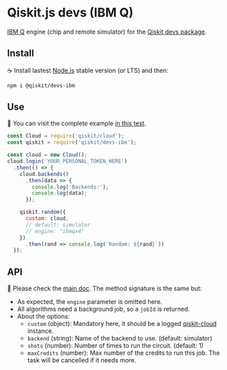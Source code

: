 # Qiskit.js devs (IBM Q)

[IBM Q](https://www.research.ibm.com/ibm-q) engine (chip and remote simulator) for the [Qiskit devs package](https://github.com/Qiskit/qiskit-js/tree/master/packages/qiskit-devs).

## Install

:coffee: Install lastest [Node.js](https://nodejs.org/download) stable version (or LTS) and then:

```sh
npm i @qiskit/devs-ibm
```

## Use

:pencil: You can visit the complete example [in this test](./test/functional/index.js).

```js
const Cloud = require('qiskit/cloud');
const qiskit = require('qiskit/devs-ibm');

const cloud = new Cloud();
cloud.login('YOUR_PERSONAL_TOKEN_HERE')
  .then(() => {
    cloud.backends()
      .then(data => {
        console.log('Backends:');
        console.log(data);
      });

    qiskit.random({
      custom: cloud,
      // default: simulator
      // engine: "ibmqx4"
    })
      .then(rand => console.log(`Random: ${rand}`))
  });
```

## API

:eyes: Please check the [main doc](../../README.md#API). The method signature is the same but:

- As expected, the `engine` parameter is omitted here.
- All algorithms need a background job, so a `jobId` is returned.
- About the options:
  - `custom` (object): Mandatory here, it should be a logged [qiskit-cloud](../qiskit-cloud) instance.
  - `backend` (string): Name of the backend to use. (default: simulator)
  - `shots` (number): Number of times to run the circuit. (default: 1)
  - `maxCredits` (number): Max number of the credits to run this job. The task will be cancelled if it needs more.
